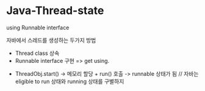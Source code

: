 # Java-Thread-state
using Runnable interface 

자바에서 스레드를 생성하는 두가지 방법
- Thread class 상속
- Runnable interface 구현 => get using.

* ThreadObj.start() -> 메모리 할당 + run() 호출 -> runnable 상태가 됨
// 자바는 eligible to run 상태와 running 상태를 구별하지 
